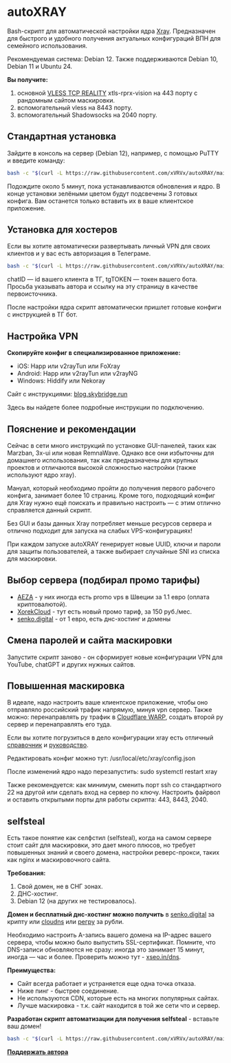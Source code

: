 # autoXRAY
Bash-скрипт для автоматической настройки ядра [Xray](https://github.com/XTLS/Xray-core). Предназначен для быстрого и удобного получения актуальных конфигураций ВПН для семейного использования.

Рекомендуемая система: Debian 12. Также поддерживаются Debian 10, Debian 11 и Ubuntu 24.

**Вы получите:**
1. основной [VLESS TCP REALITY](https://gozargah.github.io/marzban/ru/docs/xray-inbounds) xtls-rprx-vision на 443 порту с рандомным сайтом маскировки.
2. вспомогательный vless на 8443 порту.
3. вспомогательный Shadowsocks на 2040 порту.

## Стандартная установка
Зайдите в консоль на сервер (Debian 12), например, с помощью PuTTY и введите команду:
```bash
bash -c "$(curl -L https://raw.githubusercontent.com/xVRVx/autoXRAY/main/autoXRAY.sh)"
```
Подождите около 5 минут, пока устанавливаются обновления и ядро. В конце установки зелёными цветом будут подсвечены 3 готовых конфига. Вам останется только вставить их в ваше клиентское приложение.

## Установка для хостеров
Если вы хотите автоматически развертывать личный VPN для своих клиентов и у вас есть авторизация в Телеграме. 
```bash
bash -c "$(curl -L https://raw.githubusercontent.com/xVRVx/autoXRAY/main/autoXRAY.sh)" -- chatID tgTOKEN
```
chatID — id вашего клиента в ТГ, tgTOKEN — токен вашего бота. Просьба указывать автора и ссылку на эту страницу в качестве первоисточника.


После настройки ядра скрипт автоматически пришлет готовые конфиги с инструкцией в ТГ бот.


## Настройка VPN
**Скопируйте конфиг в специализированное приложение:**

- iOS: Happ или v2rayTun или FoXray
- Android: Happ или v2rayTun или v2rayNG
- Windows: Hiddify или Nekoray


Сайт с инструкциями:  [blog.skybridge.run](https://blog.skybridge.run)

Здесь вы найдете более подробные инструкции по подключению. 


## Пояснение и рекомендации

Сейчас в сети много инструкций по установке GUI-панелей, таких как Marzban, 3x-ui или новая RemnaWave. Однако все они избыточны для домашнего использования, так как предназначены для крупных проектов и отличаются высокой сложностью настройки (также используют ядро xray). 

Мануал, который необходимо пройти до получения первого рабочего конфига, занимает более 10 страниц. 
Кроме того, подходящий конфиг для Xray нужно ещё поискать и правильно настроить — с этим отлично справляется данный скрипт.

Без GUI и базы данных Xray потребляет меньше ресурсов сервера и отлично подходит для запуска на слабых VPS-конфигурациях!

При каждом запуске autoXRAY генерирует новые UUID, ключи и пароли для защиты пользователей, а также выбирает случайные SNI из списка для маскировки.

## Выбор сервера (подбирал промо тарифы)

- [AEZA](https://aeza.net/?ref=671750) - у них иногда есть promo vps в Швеции за 1.1 евро (оплата криптовалютой).
- [XorekCloud](https://xorek.cloud/?from=28522) - тут есть новый промо тариф, за 150 руб./мес.
- [senko.digital](https://senko.digital/?ref=47670) - от 1 евро, есть днс-хостинг и домены


## Смена паролей и сайта маскировки

Запустите скрипт заново - он сформирует новые конфигурации VPN для YouTube, chatGPT и других нужных сайтов.

## Повышенная маскировка

В идеале, надо настроить ваше клиентское приложение, чтобы оно отправляло российский трафик напрямую, минуя vpn сервер. Также можно: перенаправлять ру трафик в [Cloudflare WARP](https://marzban-docs.sm1ky.com/tutorials/cloudflare-warp/), создать второй ру сервер и перенаправлять его туда.

Если вы хотите погрузиться в дело конфигурации xray есть отличный [справочник](https://xtls.github.io/ru/config/outbounds/vless.html) и [руководство](https://github.com/XTLS/Xray-core/discussions/3518).

Редактировать конфиг можно тут: /usr/local/etc/xray/config.json

После изменений ядро надо перезапустить: sudo systemctl restart xray

Также рекомендуется: как минимум, сменить порт ssh со стандартного 22 на другой или сделать вход на сервер по ключу. Настроить файрвол и оставить открытыми порты для работы скрипта: 443, 8443, 2040.


## selfsteal

Есть такое понятие как селфстил (selfsteal), когда на самом сервере стоит сайт для маскировки, это дает много плюсов, но требует повышенных знаний и своего домена, настройки реверс-прокси, таких как nginx и маскировочного сайта.

**Требования:**
1. Свой домен, не в СНГ зонах.
2. ДНС-хостинг.
3. Debian 12 (на других не тестировалось).

**Домен и бесплатный днс-хостинг можно получить** в [senko.digital](https://senko.digital/?ref=47670) за крипту или [cloudns](https://www.cloudns.net/aff/id/120920/) или [регру](https://www.reg.ru/) за рубли.

Необходимо настроить A-запись вашего домена на IP-адрес вашего сервера, чтобы можно было выпустить SSL-сертификат. Помните, что DNS-записи обновляются не сразу: иногда это занимает 15 минут, иногда — час и более. Проверить можно тут - [xseo.in/dns](https://xseo.in/dns).

**Преимущества:**
- Сайт всегда работает и устраняется еще одна точка отказа.
- Ниже пинг - быстрее соединение.
- Не используются CDN, которые есть на многих популярных сайтах.
- Лучше маскировка - т.к. сайт находится в той же сети что и сервер.

**Разработан скрипт автоматизации для получения selfsteal** - вставьте ваш домен!
```bash
bash -c "$(curl -L https://raw.githubusercontent.com/xVRVx/autoXRAY/main/autoXRAYselfsteal.sh)" -- вашДОМЕН.com
```



**[Поддержать автора](https://pay.cryptocloud.plus/pos/Weu1Y0fOhLho0nte)**
